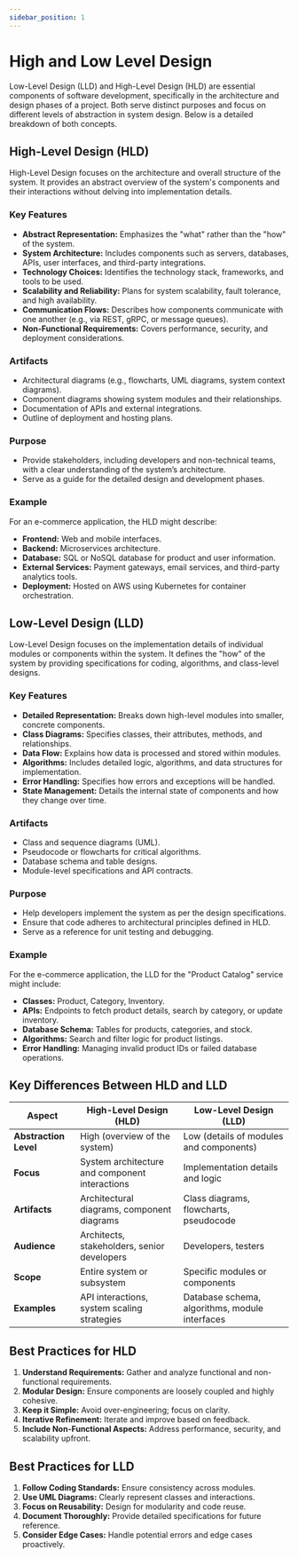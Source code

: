 ```yaml
---
sidebar_position: 1
---
```


# High and Low Level Design

Low-Level Design (LLD) and High-Level Design (HLD) are essential components of software development, specifically in the architecture and design phases of a project. Both serve distinct purposes and focus on different levels of abstraction in system design. Below is a detailed breakdown of both concepts.

## High-Level Design (HLD)

High-Level Design focuses on the architecture and overall structure of the system. It provides an abstract overview of the system's components and their interactions without delving into implementation details.

### Key Features

- **Abstract Representation:** Emphasizes the "what" rather than the "how" of the system.
- **System Architecture:** Includes components such as servers, databases, APIs, user interfaces, and third-party integrations.
- **Technology Choices:** Identifies the technology stack, frameworks, and tools to be used.
- **Scalability and Reliability:** Plans for system scalability, fault tolerance, and high availability.
- **Communication Flows:** Describes how components communicate with one another (e.g., via REST, gRPC, or message queues).
- **Non-Functional Requirements:** Covers performance, security, and deployment considerations.

### Artifacts

- Architectural diagrams (e.g., flowcharts, UML diagrams, system context diagrams).
- Component diagrams showing system modules and their relationships.
- Documentation of APIs and external integrations.
- Outline of deployment and hosting plans.

### Purpose

- Provide stakeholders, including developers and non-technical teams, with a clear understanding of the system’s architecture.
- Serve as a guide for the detailed design and development phases.

### Example

For an e-commerce application, the HLD might describe:

- **Frontend:** Web and mobile interfaces.
- **Backend:** Microservices architecture.
- **Database:** SQL or NoSQL database for product and user information.
- **External Services:** Payment gateways, email services, and third-party analytics tools.
- **Deployment:** Hosted on AWS using Kubernetes for container orchestration.

## Low-Level Design (LLD)

Low-Level Design focuses on the implementation details of individual modules or components within the system. It defines the "how" of the system by providing specifications for coding, algorithms, and class-level designs.

### Key Features

- **Detailed Representation:** Breaks down high-level modules into smaller, concrete components.
- **Class Diagrams:** Specifies classes, their attributes, methods, and relationships.
- **Data Flow:** Explains how data is processed and stored within modules.
- **Algorithms:** Includes detailed logic, algorithms, and data structures for implementation.
- **Error Handling:** Specifies how errors and exceptions will be handled.
- **State Management:** Details the internal state of components and how they change over time.

### Artifacts

- Class and sequence diagrams (UML).
- Pseudocode or flowcharts for critical algorithms.
- Database schema and table designs.
- Module-level specifications and API contracts.

### Purpose

- Help developers implement the system as per the design specifications.
- Ensure that code adheres to architectural principles defined in HLD.
- Serve as a reference for unit testing and debugging.

### Example

For the e-commerce application, the LLD for the "Product Catalog" service might include:

- **Classes:** Product, Category, Inventory.
- **APIs:** Endpoints to fetch product details, search by category, or update inventory.
- **Database Schema:** Tables for products, categories, and stock.
- **Algorithms:** Search and filter logic for product listings.
- **Error Handling:** Managing invalid product IDs or failed database operations.

## Key Differences Between HLD and LLD

| Aspect                | High-Level Design (HLD)                        | Low-Level Design (LLD)                         |
| --------------------- | ---------------------------------------------- | ---------------------------------------------- |
| **Abstraction Level** | High (overview of the system)                  | Low (details of modules and components)        |
| **Focus**             | System architecture and component interactions | Implementation details and logic               |
| **Artifacts**         | Architectural diagrams, component diagrams     | Class diagrams, flowcharts, pseudocode         |
| **Audience**          | Architects, stakeholders, senior developers    | Developers, testers                            |
| **Scope**             | Entire system or subsystem                     | Specific modules or components                 |
| **Examples**          | API interactions, system scaling strategies    | Database schema, algorithms, module interfaces |

## Best Practices for HLD

1. **Understand Requirements:** Gather and analyze functional and non-functional requirements.
2. **Modular Design:** Ensure components are loosely coupled and highly cohesive.
3. **Keep it Simple:** Avoid over-engineering; focus on clarity.
4. **Iterative Refinement:** Iterate and improve based on feedback.
5. **Include Non-Functional Aspects:** Address performance, security, and scalability upfront.

## Best Practices for LLD

1. **Follow Coding Standards:** Ensure consistency across modules.
2. **Use UML Diagrams:** Clearly represent classes and interactions.
3. **Focus on Reusability:** Design for modularity and code reuse.
4. **Document Thoroughly:** Provide detailed specifications for future reference.
5. **Consider Edge Cases:** Handle potential errors and edge cases proactively.
